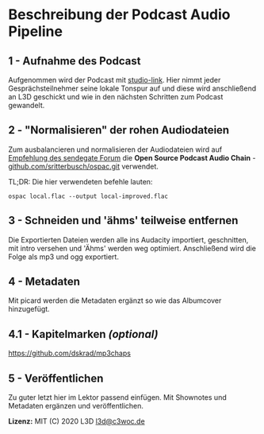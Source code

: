  Beschreibung der Podcast Audio Pipeline
================================

 1 - Aufnahme des Podcast
----------------------
Aufgenommen wird der Podcast mit [studio-link](https://www.studio-link.de/). Hier nimmt jeder Gesprächsteilnehmer seine lokale Tonspur auf und diese wird anschließend an L3D geschickt und wie in den nächsten Schritten zum Podcast gewandelt.

 2 - "Normalisieren" der rohen Audiodateien
-------------------------------------
Zum ausbalancieren und normalisieren der Audiodateien wird auf [Empfehlung des sendegate Forum](https://sendegate.de/t/podcast-toolchain-unter-linux/12263) die  **Open Source Podcast Audio Chain** - [github.com/sritterbusch/ospac.git](https://github.com/sritterbusch/ospac.git) verwendet.

TL;DR: Die hier verwendeten befehle lauten:
```
ospac local.flac --output local-improved.flac
```

 3 - Schneiden und 'ähms' teilweise entfernen
--------------------
Die Exportierten Dateien werden alle ins Audacity importiert, geschnitten, mit intro versehen und 'Ähms' werden weg optimiert.
Anschließend wird die Folge als mp3 und ogg exportiert.

 4 - Metadaten
--------------
Mit picard werden die Metadaten ergänzt so wie das Albumcover hinzugefügt.

 4.1 - Kapitelmarken *(optional)*
-----------------------
https://github.com/dskrad/mp3chaps

 5 - Veröffentlichen
----------------
Zu guter letzt hier im Lektor passend einfügen. Mit Shownotes und Metadaten ergänzen und veröffentlichen.



**Lizenz:** MIT (C) 2020 L3D <l3d@c3woc.de>
